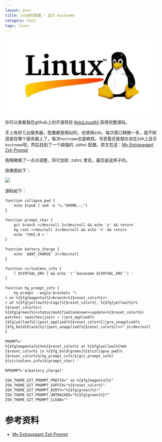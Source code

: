 ```yaml
---
layout: post
title: zsh进阶配置 - 显示 hostname
category: tech
tags: linux
---
```


![](/assets/img/linux.jpg)

你可以查看我在github上的开源项目 [KeluLinuxKit][KeluLinuxKit] 获得完整源码。

手上有好几台服务器，配置都是相似的，也使用zsh。每次窗口稍微一多，就不知道是在哪个服务器上了，每次`hostname`也是麻烦。寻思着还是想办法在zsh上显示`hostname`吧。然后找到了一个超强的 .zshrc 配置。原文在这：[My Extravagant Zsh Prompt][Zsh-Prompt]

我稍微做了一点点调整，将它加到 .zshrc 里去，最后是这样子的。

效果图如下：

![](http://7vigrt.com1.z0.glb.clouddn.com/blog/pic/201703/filehelper_1489153072468_70.png)

源码如下：

    function collapse_pwd {
        echo $(pwd | sed -e "s,^$HOME,~,")
    }

    function prompt_char {
        git branch >/dev/null 2>/dev/null && echo '±' && return
        hg root >/dev/null 2>/dev/null && echo '☿' && return
        echo 'YUKI.N > '
    }

    function battery_charge {
        echo `$BAT_CHARGE` 2>/dev/null
    }

    function virtualenv_info {
        [ $VIRTUAL_ENV ] && echo '('`basename $VIRTUAL_ENV`') '
    }

    function hg_prompt_info {
        hg prompt --angle-brackets "\
    < on %{$fg[magenta]%}<branch>%{$reset_color%}>\
    < at %{$fg[yellow]%}<tags|%{$reset_color%}, %{$fg[yellow]%}>%{$reset_color%}>\
    %{$fg[green]%}<status|modified|unknown><update>%{$reset_color%}<
    patches: <patches|join( → )|pre_applied(%{$fg[yellow]%})|post_applied(%{$reset_color%})|pre_unapplied(%{$fg_bold[black]%})|post_unapplied(%{$reset_color%})>>" 2>/dev/null
    }

    PROMPT='
    %{$fg[magenta]%}%n%{$reset_color%} at %{$fg[yellow]%}%m%{$reset_color%} in %{$fg_bold[green]%}$(collapse_pwd)%{$reset_color%}$(hg_prompt_info)$(git_prompt_info)
    $(virtualenv_info)$(prompt_char) '

    RPROMPT='$(battery_charge)'

    ZSH_THEME_GIT_PROMPT_PREFIX=" on %{$fg[magenta]%}"
    ZSH_THEME_GIT_PROMPT_SUFFIX="%{$reset_color%}"
    ZSH_THEME_GIT_PROMPT_DIRTY="%{$fg[green]%}!"
    ZSH_THEME_GIT_PROMPT_UNTRACKED="%{$fg[green]%}?"
    ZSH_THEME_GIT_PROMPT_CLEAN=""
    
# 参考资料

* [My Extravagant Zsh Prompt][Zsh-Prompt]

[Zsh-Prompt]: http://stevelosh.com/blog/2010/02/my-extravagant-zsh-prompt/
[KeluLinuxKit]: https://github.com/kelvinblood/KeluLinuxKit

